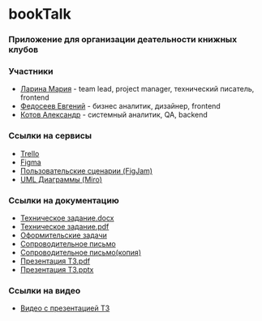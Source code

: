 # bookTalk

### Приложение для организации деательности книжных клубов

### Участники
* [Ларина Мария](https://github.com/marylarina) - team lead, project manager, технический писатель, frontend
* [Федосеев Евгений](https://github.com/zhekkkk) - бизнес аналитик, дизайнер, frontend
* [Котов Александр](https://github.com/AlexandrCSF) - системный аналитик, QA, backend
### Ссылки на сервисы
* [Trello](https://trello.com/b/12DmkiM4/%D1%82%D0%BF-booktalk)
* [Figma](https://www.figma.com/file/ZdjfblitI1FBKpmhqKCuHt/%D1%83%D0%B1%D0%B8%D0%B9%D1%86%D0%B0-%D0%B1%D1%83%D0%BA%D0%BC%D0%B5%D0%B9%D1%82%D0%B0?type=design&node-id=0-1&mode=design&t=Rb1ji2QqEjfmZ4XV-0)
* [Пользовательские сценарии (FigJam)](https://www.figma.com/file/NeAYUjEDRsSMAPya95nUgW/user-flows?type=whiteboard&node-id=0%3A1&t=mE9dnxibDY9lPRCa-1)
* [UML Диаграммы (Miro)](https://miro.com/app/board/uXjVNqVhdRU=/)

### Ссылки на документацию
* [Техническое задание.docx](https://github.com/AlexandrCSF/bookTalk_Docs/blob/main/Техническое%20задание.docx)
* [Техническое задание.pdf](https://github.com/AlexandrCSF/bookTalk_Docs/blob/main/Техническое%20задание.pdf)
* [Оформительские задачи](https://github.com/AlexandrCSF/bookTalk_Docs/blob/main/Оформительские%20задачи.pdf)
* [Сопроводительное письмо](https://github.com/AlexandrCSF/bookTalk_Docs/blob/main/Сопроводительное%20письмо.pdf)
* [Сопроводительное письмо(копия)](https://github.com/AlexandrCSF/bookTalk_Docs/blob/main/Сопроводительное%20письмо%20—%20копия.pdf)
* [Презентация ТЗ.pdf](https://github.com/AlexandrCSF/bookTalk_Docs/blob/main/Презентация%20ТЗ.pdf)
* [Презентация ТЗ.pptx](https://github.com/AlexandrCSF/bookTalk_Docs/blob/main/Презентация%20ТЗ.pptx)
### Ссылки на видео
* [Видео с презентацией ТЗ](https://youtu.be/pagBM9wUlFk)
